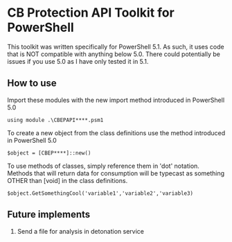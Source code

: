# CB Protection API Toolkit for PowerShell
This toolkit was written specifically for PowerShell 5.1. As such, it uses code that is NOT compatible with anything below 5.0. There could potentially be issues if you use 5.0 as I have only tested it in 5.1.

## How to use
Import these modules with the new import method introduced in PowerShell 5.0
```
using module .\CBEPAPI****.psm1
```

To create a new object from the class definitions use the method introduced in PowerShell 5.0
```
$object = [CBEP****]::new()
```

To use methods of classes, simply reference them in 'dot' notation. Methods that will return data for consumption will be typecast as something OTHER than [void] in the class definitions.
```
$object.GetSomethingCool('variable1','variable2','variable3)
```


## Future implements
1. Send a file for analysis in detonation service

